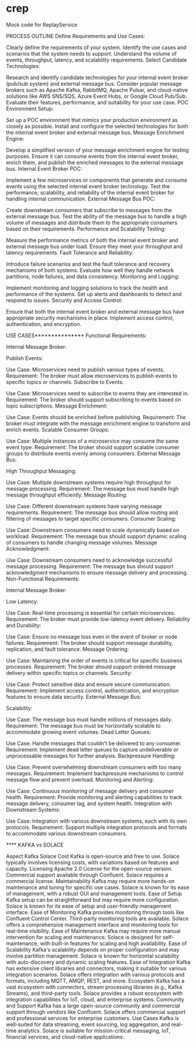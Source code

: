 # crep
Mock code for ReplayService


PROCESS OUTLINE
Define Requirements and Use Cases:

Clearly define the requirements of your system.
Identify the use cases and scenarios that the system needs to support.
Understand the volume of events, throughput, latency, and scalability requirements.
Select Candidate Technologies:

Research and identify candidate technologies for your internal event broker (pub/sub system) and external message bus.
Consider popular message brokers such as Apache Kafka, RabbitMQ, Apache Pulsar, and cloud-native solutions like AWS SNS/SQS, Azure Event Hubs, or Google Cloud Pub/Sub.
Evaluate their features, performance, and suitability for your use case.
POC Environment Setup:

Set up a POC environment that mimics your production environment as closely as possible.
Install and configure the selected technologies for both the internal event broker and external message bus.
Message Enrichment Engine:

Develop a simplified version of your message enrichment engine for testing purposes.
Ensure it can consume events from the internal event broker, enrich them, and publish the enriched messages to the external message bus.
Internal Event Broker POC:

Implement a few microservices or components that generate and consume events using the selected internal event broker technology.
Test the performance, scalability, and reliability of the internal event broker for handling internal communication.
External Message Bus POC:

Create downstream consumers that subscribe to messages from the external message bus.
Test the ability of the message bus to handle a high volume of messages and distribute them to the appropriate consumers based on their requirements.
Performance and Scalability Testing:

Measure the performance metrics of both the internal event broker and external message bus under load.
Ensure they meet your throughput and latency requirements.
Fault Tolerance and Reliability:

Introduce failure scenarios and test the fault tolerance and recovery mechanisms of both systems.
Evaluate how well they handle network partitions, node failures, and data consistency.
Monitoring and Logging:

Implement monitoring and logging solutions to track the health and performance of the systems.
Set up alerts and dashboards to detect and respond to issues.
Security and Access Control:

Ensure that both the internal event broker and external message bus have appropriate security mechanisms in place.
Implement access control, authentication, and encryption.


USE CASES***************
Functional Requirements:

Internal Message Broker:

Publish Events:

Use Case: Microservices need to publish various types of events.
Requirement: The broker must allow microservices to publish events to specific topics or channels.
Subscribe to Events:

Use Case: Microservices need to subscribe to events they are interested in.
Requirement: The broker should support subscribing to events based on topic subscriptions.
Message Enrichment:

Use Case: Events should be enriched before publishing.
Requirement: The broker must integrate with the message enrichment engine to transform and enrich events.
Scalable Consumer Groups:

Use Case: Multiple instances of a microservice may consume the same event type.
Requirement: The broker should support scalable consumer groups to distribute events evenly among consumers.
External Message Bus:

High Throughput Messaging:

Use Case: Multiple downstream systems require high throughput for message processing.
Requirement: The message bus must handle high message throughput efficiently.
Message Routing:

Use Case: Different downstream systems have varying message requirements.
Requirement: The message bus should allow routing and filtering of messages to target specific consumers.
Consumer Scaling:

Use Case: Downstream consumers need to scale dynamically based on workload.
Requirement: The message bus should support dynamic scaling of consumers to handle changing message volumes.
Message Acknowledgment:

Use Case: Downstream consumers need to acknowledge successful message processing.
Requirement: The message bus should support acknowledgment mechanisms to ensure message delivery and processing.
Non-Functional Requirements:

Internal Message Broker:

Low Latency:

Use Case: Real-time processing is essential for certain microservices.
Requirement: The broker must provide low-latency event delivery.
Reliability and Durability:

Use Case: Ensure no message loss even in the event of broker or node failures.
Requirement: The broker should support message durability, replication, and fault tolerance.
Message Ordering:

Use Case: Maintaining the order of events is critical for specific business processes.
Requirement: The broker should support ordered message delivery within specific topics or channels.
Security:

Use Case: Protect sensitive data and ensure secure communication.
Requirement: Implement access control, authentication, and encryption features to ensure data security.
External Message Bus:

Scalability:

Use Case: The message bus must handle millions of messages daily.
Requirement: The message bus must be horizontally scalable to accommodate growing event volumes.
Dead Letter Queues:

Use Case: Handle messages that couldn't be delivered to any consumer.
Requirement: Implement dead letter queues to capture undeliverable or unprocessable messages for further analysis.
Backpressure Handling:

Use Case: Prevent overwhelming downstream consumers with too many messages.
Requirement: Implement backpressure mechanisms to control message flow and prevent overload.
Monitoring and Alerting:

Use Case: Continuous monitoring of message delivery and consumer health.
Requirement: Provide monitoring and alerting capabilities to track message delivery, consumer lag, and system health.
Integration with Downstream Systems:

Use Case: Integration with various downstream systems, each with its own protocols.
Requirement: Support multiple integration protocols and formats to accommodate various downstream consumers.



**** KAFKA vs SOLACE

Aspect	Kafka	Solace
Cost	Kafka is open-source and free to use.	Solace typically involves licensing costs, with variations based on features and capacity.
Licensing	Apache 2.0 License for the open-source version. Commercial support available through Confluent.	Solace requires a commercial license.
Maintainability	Kafka may require more hands-on maintenance and tuning for specific use cases.	Solace is known for its ease of management, with a robust GUI and management tools.
Ease of Setup	Kafka setup can be straightforward but may require more configuration.	Solace is known for its ease of setup and user-friendly management interface.
Ease of Monitoring	Kafka provides monitoring through tools like Confluent Control Center. Third-party monitoring tools are available.	Solace offers a comprehensive management interface and monitoring tools for real-time visibility.
Ease of Maintenance	Kafka may require more manual intervention for scaling and maintenance.	Solace is designed for self-maintenance, with built-in features for scaling and high availability.
Ease of Scalability	Kafka's scalability depends on proper configuration and may involve partition management.	Solace is known for horizontal scalability with auto-discovery and dynamic scaling features.
Ease of Integration	Kafka has extensive client libraries and connectors, making it suitable for various integration scenarios.	Solace offers integration with various protocols and formats, including MQTT, AMQP, REST, and more.
Ecosystem	Kafka has a vast ecosystem with connectors, stream processing libraries (e.g., Kafka Streams), and third-party tools.	Solace provides a robust ecosystem with integration capabilities for IoT, cloud, and enterprise systems.
Community and Support	Kafka has a large open-source community and commercial support through vendors like Confluent.	Solace offers commercial support and professional services for enterprise customers.
Use Cases	Kafka is well-suited for data streaming, event sourcing, log aggregation, and real-time analytics.	Solace is suitable for mission-critical messaging, IoT, financial services, and cloud-native applications.
